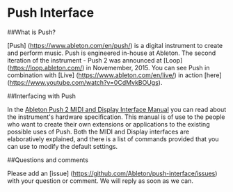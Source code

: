 Push Interface
==============

##What is Push?

[Push] (https://www.ableton.com/en/push/) is a digital instrument to create and perform music. Push is engineered in-house at Ableton. The second iteration of the instrument - Push 2 was announced at [Loop] (https://loop.ableton.com/) in Novemember, 2015. You can see Push in combination with [Live] (https://www.ableton.com/en/live/) in action [here] (https://www.youtube.com/watch?v=0CdMvkBOUgs).

##Interfacing with Push

In the [Ableton Push 2 MIDI and Display Interface Manual](doc/AbletonPush2MIDIDisplayInterface.asc) you can read about the instrument's hardware specification. This manual is of use to the people who want to create their own extensions or applications to the existing possible uses of Push. Both the MIDI and Display interfaces are elaboratively explained, and there is a list of commands provided that you can use to modify the default settings.

##Questions and comments

Please add an [issue] (https://github.com/Ableton/push-interface/issues) with your question or comment. We will reply as soon as we can.

